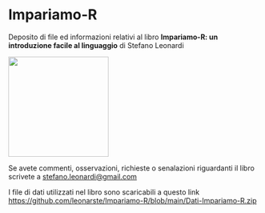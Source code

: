 # Impariamo-R
Deposito di file ed informazioni relativi al  libro **Impariamo-R: un introduzione facile al linguaggio** di Stefano Leonardi

<img src="Figure/cover_verde.png" width="200">


Se avete commenti, osservazioni, richieste o senalazioni riguardanti il libro scrivete a stefano.leonardi@gmail.com

I file di dati utilizzati nel libro sono scaricabili a questo link https://github.com/leonarste/Impariamo-R/blob/main/Dati-Impariamo-R.zip
